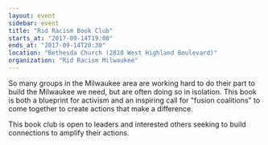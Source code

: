 ```yaml
---
layout: event
sidebar: event
title: "Rid Racism Book Club"
starts_at: "2017-09-14T19:00"
ends_at: "2017-09-14T20:30"
location: "Bethesda Church (2810 West Highland Boulevard)"
organization: "Rid Racism Milwaukee"
---
```


So many groups in the Milwaukee area are working hard to do their part to build the Milwaukee we need, but are often doing so in isolation. This book is both a blueprint for activism and an inspiring call for "fusion coalitions" to come together to create actions that make a difference.

This book club is open to leaders and interested others seeking to build connections to amplify their actions.
